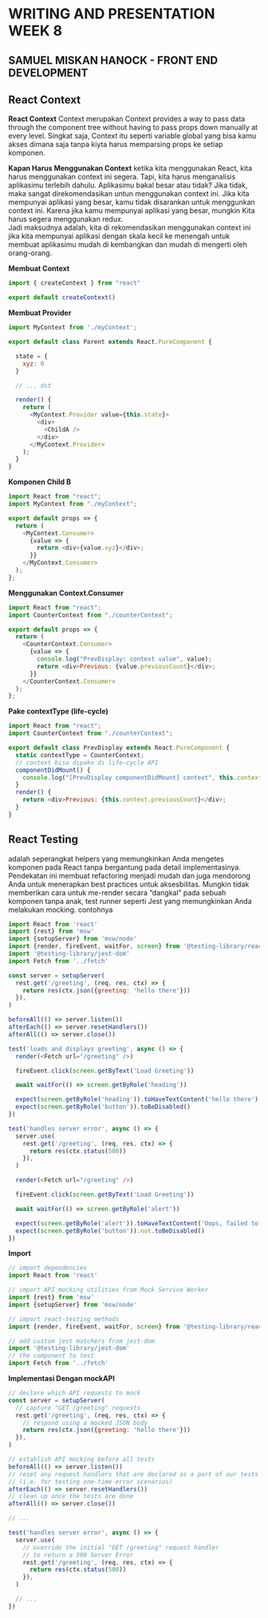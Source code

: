 # WRITING AND PRESENTATION WEEK 8
## SAMUEL MISKAN HANOCK - FRONT END DEVELOPMENT


## **React Context**
**React Context**
Context merupakan Context provides a way to pass data through the component tree without having to pass props down manually at every level. Singkat saja, Context itu seperti variable global yang bisa kamu akses dimana saja tanpa kiyta harus memparsing props ke setiap komponen.

**Kapan Harus Menggunakan Context**
ketika kita menggunakan React, kita harus menggunakan context ini segera. Tapi, kita harus menganalisis aplikasimu terlebih dahulu. Aplikasimu bakal besar atau tidak? Jika tidak, maka sangat direkomendasikan untun menggunakan context ini.
Jika kita mempunyai aplikasi yang besar, kamu tidak disarankan untuk menggunkan context ini. Karena jika kamu mempunyai aplikasi yang besar, mungkin Kita harus segera menggunakan redux.  
Jadi maksudnya adalah, kita di rekomendasikan menggunakan context ini jika kita mempunyai aplikasi dengan skala kecil ke menengah untuk membuat aplikasimu mudah di kembangkan dan mudah di mengerti oleh orang-orang.

**Membuat Context**
```js
import { createContext } from "react"

export default createContext()
```
 **Membuat Provider**
```js
import MyContext from './myContext';

export default class Parent extends React.PureComponent {

  state = {
    xyz: 0
  }

  // ... dst

  render() {
    return (
      <MyContext.Provider value={this.state}>
        <div>
          <ChildA />
        </div>
      </MyContext.Provider>
    );
  }
}
```
**Komponen Child B**
```js
import React from "react";
import MyContext from "./myContext";

export default props => {
  return (
    <MyContext.Consumer>
      {value => {
        return <div>{value.xyz}</div>;
      }}
    </MyContext.Consumer>
  );
};
```

**Menggunakan Context.Consumer**
```js
import React from "react";
import CounterContext from "./counterContext";

export default props => {
  return (
    <CounterContext.Consumer>
      {value => {
        console.log("PrevDisplay: context value", value);
        return <div>Previous: {value.previousCount}</div>;
      }}
    </CounterContext.Consumer>
  );
};

```

**Pake contextType (life-cycle)**
```js
import React from "react";
import CounterContext from "./counterContext";

export default class PrevDisplay extends React.PureComponent {
  static contextType = CounterContext;
  // context bisa dipake di life-cycle API
  componentDidMount() {
    console.log("[PrevDisplay componentDidMount] context", this.context);
  }
  render() {
    return <div>Previous: {this.context.previousCount}</div>;
  }
}

```

## **React Testing**
adalah seperangkat helpers yang memungkinkan Anda mengetes komponen pada React tanpa bergantung pada detail implementasinya. Pendekatan ini membuat refactoring menjadi mudah dan juga mendorong Anda untuk menerapkan best practices untuk aksesbilitas. Mungkin tidak memberikan cara untuk me-render secara “dangkal” pada sebuah komponen tanpa anak, test runner seperti Jest yang memungkinkan Anda melakukan mocking. contohnya
```js
import React from 'react'
import {rest} from 'msw'
import {setupServer} from 'msw/node'
import {render, fireEvent, waitFor, screen} from '@testing-library/react'
import '@testing-library/jest-dom'
import Fetch from '../fetch'

const server = setupServer(
  rest.get('/greeting', (req, res, ctx) => {
    return res(ctx.json({greeting: 'hello there'}))
  }),
)

beforeAll(() => server.listen())
afterEach(() => server.resetHandlers())
afterAll(() => server.close())

test('loads and displays greeting', async () => {
  render(<Fetch url="/greeting" />)

  fireEvent.click(screen.getByText('Load Greeting'))

  await waitFor(() => screen.getByRole('heading'))

  expect(screen.getByRole('heading')).toHaveTextContent('hello there')
  expect(screen.getByRole('button')).toBeDisabled()
})

test('handles server error', async () => {
  server.use(
    rest.get('/greeting', (req, res, ctx) => {
      return res(ctx.status(500))
    }),
  )

  render(<Fetch url="/greeting" />)

  fireEvent.click(screen.getByText('Load Greeting'))

  await waitFor(() => screen.getByRole('alert'))

  expect(screen.getByRole('alert')).toHaveTextContent('Oops, failed to fetch!')
  expect(screen.getByRole('button')).not.toBeDisabled()
})
```

**Import**
```js
// import dependencies
import React from 'react'

// import API mocking utilities from Mock Service Worker
import {rest} from 'msw'
import {setupServer} from 'msw/node'

// import react-testing methods
import {render, fireEvent, waitFor, screen} from '@testing-library/react'

// add custom jest matchers from jest-dom
import '@testing-library/jest-dom'
// the component to test
import Fetch from '../fetch'
```

**Implementasi Dengan mockAPI**
```js
// declare which API requests to mock
const server = setupServer(
  // capture "GET /greeting" requests
  rest.get('/greeting', (req, res, ctx) => {
    // respond using a mocked JSON body
    return res(ctx.json({greeting: 'hello there'}))
  }),
)

// establish API mocking before all tests
beforeAll(() => server.listen())
// reset any request handlers that are declared as a part of our tests
// (i.e. for testing one-time error scenarios)
afterEach(() => server.resetHandlers())
// clean up once the tests are done
afterAll(() => server.close())

// ...

test('handles server error', async () => {
  server.use(
    // override the initial "GET /greeting" request handler
    // to return a 500 Server Error
    rest.get('/greeting', (req, res, ctx) => {
      return res(ctx.status(500))
    }),
  )

  // ...
})
```



